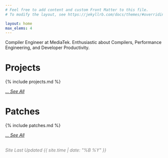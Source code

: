 ```yaml
---
# Feel free to add content and custom Front Matter to this file.
# To modify the layout, see https://jekyllrb.com/docs/themes/#overriding-theme-defaults

layout: home
max_elems: 4
---
```


Compiler Engineer at MediaTek.  Enthusiastic about Compilers, Performance Engineering, and Developer Productivity.

# Projects

{% include projects.md %}

*[... See All](/projects)*

# Patches

{% include patches.md %}

*[... See All](/patches)*

<br>
<em style="color: #828282;">Site Last Updated {{ site.time | date: "%B %Y" }}</em>
